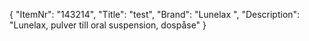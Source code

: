 {
  "ItemNr": "143214",
  "Title": "test",
  "Brand": "Lunelax ",
  "Description": "Lunelax, pulver till oral suspension, dospåse"
}
